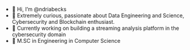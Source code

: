 - 👋 Hi, I’m @ndriabecks
- 👀 Extremely curious, passionate about Data Engineering and Science, Cybersecurity and Blockchain enthusiast.
- 🌱 Currently working on building a streaming analysis platform in the cybersecurity domain
- 💼 M.SC in Engineering in Computer Science

<!---
ndriabecks/ndriabecks is a ✨ special ✨ repository because its `README.md` (this file) appears on your GitHub profile.
You can click the Preview link to take a look at your changes.
--->
